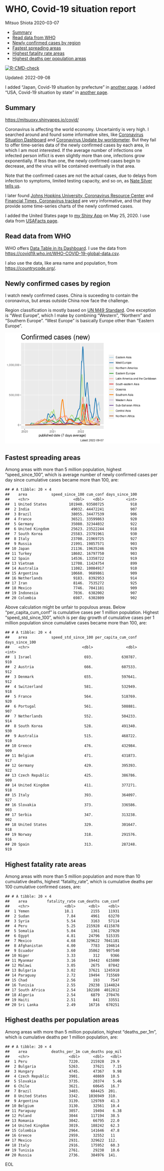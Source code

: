 WHO, Covid-19 situation report
================
Mitsuo Shiota
2020-03-07

-   <a href="#summary" id="toc-summary">Summary</a>
-   <a href="#read-data-from-who" id="toc-read-data-from-who">Read data from
    WHO</a>
-   <a href="#newly-confirmed-cases-by-region"
    id="toc-newly-confirmed-cases-by-region">Newly confirmed cases by
    region</a>
-   <a href="#fastest-spreading-areas"
    id="toc-fastest-spreading-areas">Fastest spreading areas</a>
-   <a href="#highest-fatality-rate-areas"
    id="toc-highest-fatality-rate-areas">Highest fatality rate areas</a>
-   <a href="#highest-deaths-per-population-areas"
    id="toc-highest-deaths-per-population-areas">Highest deaths per
    population areas</a>

<!-- badges: start -->

[![R-CMD-check](https://github.com/mitsuoxv/covid/actions/workflows/R-CMD-check.yaml/badge.svg)](https://github.com/mitsuoxv/covid/actions/workflows/R-CMD-check.yaml)
<!-- badges: end -->

Updated: 2022-09-08

I added “Japan, Covid-19 situation by prefecture” in [another
page](Japan.md). I added “USA, Covid-19 situation by state” in [another
page](USA.md).

## Summary

<https://mitsuoxv.shinyapps.io/covid/>

Coronavirus is affecting the world economy. Uncertaintiy is very high. I
searched around and found some informative sites, like [Coronavirus
Situation
Dashboard](https://who.maps.arcgis.com/apps/opsdashboard/index.html#/c88e37cfc43b4ed3baf977d77e4a0667)
and [Coronavirus Update by
worldometer](https://www.worldometers.info/coronavirus/). But they fail
to offer time-series data of the newly confirmed cases by each area, in
which I am most interested. If the average number of infections one
infected person inflict is even slightly more than one, infections grow
exponentially. If less than one, the newly confirmed cases begin to
decrease, and the virus will be contained eventually in that area.

Note that the confirmed cases are not the actual cases, due to delays
from infection to symptoms, limited testing capacity, and so on, as
[Nate Silver tells
us](https://fivethirtyeight.com/features/coronavirus-case-counts-are-meaningless/).

I later found [Johns Hopkins University, Coronavirus Resource
Center](https://coronavirus.jhu.edu/) and [Financial Times, Coronavirus
tracked](https://www.ft.com/content/a26fbf7e-48f8-11ea-aeb3-955839e06441)
are very informative, and that they provide some time-series charts of
the newly confirmed cases.

I added the United States page to [my Shiny
App](https://mitsuoxv.shinyapps.io/covid/) on May 25, 2020. I use data
from [USAFacts
page](https://usafacts.org/visualizations/coronavirus-covid-19-spread-map/).

## Read data from WHO

WHO offers [Data Table in its Dashboard](https://covid19.who.int/table).
I use the data from
<https://covid19.who.int/WHO-COVID-19-global-data.csv>.

I also use the data, like area name and population, from
<https://countrycode.org/>.

## Newly confirmed cases by region

I watch newly confirmed cases. China is suceeding to contain the
coronavirus, but areas outside China now face the challenge.

Region classification is mostly based on [UN M49
Standard](https://unstats.un.org/unsd/methodology/m49/). One exception
is “West Europe”, which I make by combining “Western”, “Northern” and
“Southern Europe”. “West Europe” is basically Europe other than “Eastern
Europe”.

![](README_files/figure-gfm/chart-1.png)<!-- -->

## Fastest spreading areas

Among areas with more than 5 million population, highest
“speed_since_100”, which is average number of newly confirmed cases per
day since cumulative cases became more than 100, are:

    ## # A tibble: 20 × 4
    ##    area           speed_since_100 cum_conf days_since_100
    ##    <chr>                    <dbl>    <dbl>          <int>
    ##  1 United States          101940. 93580725            918
    ##  2 India                   49032. 44472241            907
    ##  3 Brazil                  38055. 34477539            906
    ##  4 France                  36521. 33599863            920
    ##  5 Germany                 35080. 32344032            922
    ##  6 United Kingdom          25623. 23522244            918
    ##  7 South Korea             25583. 23791961            930
    ##  8 Italy                   23700. 21969725            927
    ##  9 Russia                  21991. 19857571            903
    ## 10 Japan                   21136. 19635246            929
    ## 11 Turkey                  18602. 16797750            903
    ## 12 Spain                   14536. 13358722            919
    ## 13 Vietnam                 12708. 11424754            899
    ## 14 Australia               11082. 10084917            910
    ## 15 Argentina               10660.  9689861            909
    ## 16 Netherlands              9183.  8392953            914
    ## 17 Iran                     8146.  7535272            925
    ## 18 Mexico                   7746.  7041181            909
    ## 19 Indonesia                7036.  6382002            907
    ## 20 Colombia                 6987.  6302809            902

Above calculation might be unfair to populous areas. Below
“per_capita_cum_conf” is cumulative cases per 1 million population.
Highest “speed_std_since_100”, which is per day growth of cumulative
cases per 1 million population since cumulative cases became more than
100, are:

    ## # A tibble: 20 × 4
    ##    area           speed_std_since_100 per_capita_cum_conf days_since_100
    ##    <chr>                        <dbl>               <dbl>          <int>
    ##  1 Israel                        693.             630787.            910
    ##  2 Austria                       666.             607533.            912
    ##  3 Denmark                       655.             597641.            912
    ##  4 Switzerland                   581.             532949.            918
    ##  5 France                        564.             518769.            920
    ##  6 Portugal                      561.             508881.            907
    ##  7 Netherlands                   552.             504233.            914
    ##  8 South Korea                   528.             491340.            930
    ##  9 Australia                     515.             468722.            910
    ## 10 Greece                        476.             432984.            909
    ## 11 Belgium                       471.             431873.            917
    ## 12 Germany                       429.             395393.            922
    ## 13 Czech Republic                425.             386786.            909
    ## 14 United Kingdom                411.             377271.            918
    ## 15 Italy                         393.             364097.            927
    ## 16 Slovakia                      373.             336586.            903
    ## 17 Serbia                        347.             313238.            902
    ## 18 United States                 329.             301647.            918
    ## 19 Norway                        318.             291576.            916
    ## 20 Spain                         313.             287248.            919

## Highest fatality rate areas

Among areas with more than 5 million population and more than 10
cumulative deaths, highest “fatality_rate”, which is cumulative deaths
per 100 cumulative confirmed cases, are:

    ## # A tibble: 20 × 4
    ##    area         fatality_rate cum_deaths cum_conf
    ##    <chr>                <dbl>      <dbl>    <dbl>
    ##  1 Yemen                18.1        2155    11931
    ##  2 Sudan                 7.84       4961    63270
    ##  3 Syria                 5.54       3163    57114
    ##  4 Peru                  5.25     215928  4115878
    ##  5 Somalia               5.04       1361    27020
    ##  6 Egypt                 4.81      24796   515335
    ##  7 Mexico                4.68     329622  7041181
    ##  8 Afghanistan           4.00       7783   194614
    ##  9 Ecuador               3.60      35862   997540
    ## 10 Niger                 3.33        312     9366
    ## 11 Myanmar               3.16      19442   615800
    ## 12 Malawi                3.05       2675    87842
    ## 13 Bulgaria              3.02      37621  1245918
    ## 14 Paraguay              2.72      19494   715569
    ## 15 Chad                  2.56        193     7547
    ## 16 Tunisia               2.55      29238  1144824
    ## 17 South Africa          2.54     102108  4012812
    ## 18 Algeria               2.54       6879   270476
    ## 19 Haiti                 2.51        841    33551
    ## 20 Sri Lanka             2.49      16716   670251

## Highest deaths per population areas

Among areas with more than 5 million population, highest
“deaths_per_1m”, which is cumulative deaths per 1 million population,
are:

    ## # A tibble: 20 × 4
    ##    area           deaths_per_1m cum_deaths pop_mil
    ##    <chr>                  <dbl>      <dbl>   <dbl>
    ##  1 Peru                   7220.     215928   29.9 
    ##  2 Bulgaria               5263.      37621    7.15
    ##  3 Hungary                4745.      47367    9.98
    ##  4 Czech Republic         3901.      40869   10.5 
    ##  5 Slovakia               3735.      20374    5.46
    ##  6 Chile                  3621.      60645   16.7 
    ##  7 Brazil                 3403.     684425  201.  
    ##  8 United States          3342.    1036949  310.  
    ##  9 Argentina              3139.     129769   41.3 
    ## 10 Belgium                3130.      32561   10.4 
    ## 11 Paraguay               3057.      19494    6.38
    ## 12 Poland                 3044      117194   38.5 
    ## 13 Romania                3042.      66795   22.0 
    ## 14 United Kingdom         3019.     188242   62.3 
    ## 15 Colombia               2964.     141646   47.8 
    ## 16 Greece                 2959.      32552   11   
    ## 17 Mexico                 2931.     329622  112.  
    ## 18 Italy                  2916.     175952   60.3 
    ## 19 Tunisia                2761.      29238   10.6 
    ## 20 Russia                 2736.     384976  141.

EOL
